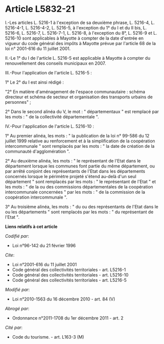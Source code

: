 # Article L5832-21

I.-Les articles L. 5216-1 à l'exception de sa deuxième phrase, L. 5216-4, L. 5216-4-1, L. 5216-4-2, L. 5216-5, à l'exception
du 1° du I et du II bis, L. 5216-6, L. 5216-7, L. 5216-7-1, L. 5216-8, à l'exception du 8°, L. 5216-9 et L. 5216-10 sont
applicables à Mayotte à compter de la date d'entrée en vigueur du code général des impôts à Mayotte prévue par l'article 68
de la loi n° 2001-616 du 11 juillet 2001. 

II.-Le 1° du I de l'article L. 5216-5 est applicable à Mayotte à compter du renouvellement des conseils municipaux en 2007. 

III.-Pour l'application de l'article L. 5216-5 : 

1° Le 2° du I est ainsi rédigé : 

"2° En matière d'aménagement de l'espace communautaire : schéma directeur et schéma de secteur et organisation des transports
urbains de personnes" ; 

2° Dans le second alinéa du V, le mot : " départementaux " est remplacé par les mots : " de la collectivité départementale
". 

IV.-Pour l'application de l'article L. 5216-10 : 

1° Au premier alinéa, les mots : " la publication de la loi n° 99-586 du 12 juillet 1999 relative au renforcement et à la
simplification de la coopération intercommunale " sont remplacés par les mots : " la date de création de la communauté
d'agglomération ". 

2° Au deuxième alinéa, les mots : " le représentant de l'Etat dans le département lorsque les communes font partie du même
département, ou par arrêté conjoint des représentants de l'Etat dans les départements concernés lorsque le périmètre projeté
s'étend au-delà d'un seul département " sont remplacés par les mots : " le représentant de l'Etat " et les mots : " de la ou
des commissions départementales de la coopération intercommunale concernées " par les mots : " de la commission de la
coopération intercommunale ". 

3° Au troisième alinéa, les mots : " du ou des représentants de l'Etat dans le ou les départements " sont remplacés par les
mots : " du représentant de l'Etat ".

**Liens relatifs à cet article**

_Codifié par_:

  - Loi n°96-142 du 21 février 1996

_Cite_:

  - Loi n°2001-616 du 11 juillet 2001
  - Code général des collectivités territoriales - art. L5216-1
  - Code général des collectivités territoriales - art. L5216-10
  - Code général des collectivités territoriales - art. L5216-5

_Modifié par_:

  - Loi n°2010-1563 du 16 décembre 2010 - art. 84 (V)

_Abrogé par_:

  - Ordonnance n°2011-1708 du 1er décembre 2011 - art. 2

_Cité par_:

  - Code du tourisme. - art. L163-3 (M)
